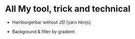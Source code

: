 # All My tool, trick and technical

- Hamburgerbar without JS! [yarn hbnjs]

- Background & filter by gradient